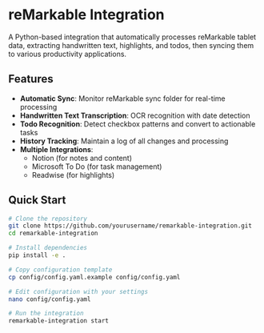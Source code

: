 # reMarkable Integration

A Python-based integration that automatically processes reMarkable tablet data, extracting handwritten text, highlights, and todos, then syncing them to various productivity applications.

## Features

- **Automatic Sync**: Monitor reMarkable sync folder for real-time processing
- **Handwritten Text Transcription**: OCR recognition with date detection
- **Todo Recognition**: Detect checkbox patterns and convert to actionable tasks
- **History Tracking**: Maintain a log of all changes and processing
- **Multiple Integrations**: 
  - Notion (for notes and content)
  - Microsoft To Do (for task management)
  - Readwise (for highlights)

## Quick Start

```bash
# Clone the repository
git clone https://github.com/yourusername/remarkable-integration.git
cd remarkable-integration

# Install dependencies
pip install -e .

# Copy configuration template
cp config/config.yaml.example config/config.yaml

# Edit configuration with your settings
nano config/config.yaml

# Run the integration
remarkable-integration start